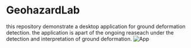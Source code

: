 # GeohazardLab
this repository demonstrate a desktop application for ground deformation detection.
the application is apart of the ongoing reaseach under the detection and interpretation of ground deformation.
![App](https://github.com/m-elhussieny/GeohazardLab/assets/75666946/e59e9e81-df59-4237-95e9-23353555873c)

